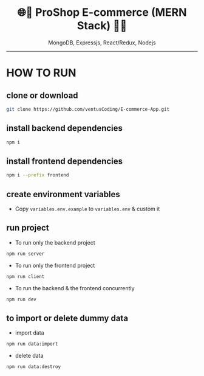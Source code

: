 <h1 align="center">
🌐🛒 ProShop E-commerce (MERN Stack) 🛒🌐
</h1>
<p align="center">
MongoDB, Expressjs, React/Redux, Nodejs
</p>

---
# HOW TO RUN

## clone or download
```bash
git clone https://github.com/ventusCoding/E-commerce-App.git
```

## install backend dependencies
```bash
npm i
```

## install frontend dependencies
```bash
npm i --prefix frontend
```

## create environment variables
- Copy `variables.env.example` to `variables.env` & custom it

## run project

- To run only the backend project

```bash
npm run server
```

- To run only the frontend project

```bash
npm run client
```

- To run the backend & the frontend concurrently

```bash
npm run dev
```

## to import or delete dummy data
- import data

```bash
npm run data:import
```

- delete data

```bash
npm run data:destroy
```